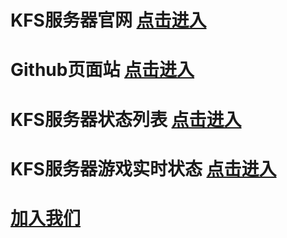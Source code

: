 # KFS服务器官网 [点击进入](https://hello.mckfs.com/)

# Github页面站 [点击进入](https://page.mckfs.com/)

# KFS服务器状态列表 [点击进入](https://zt.mckfs.com/)

# KFS服务器游戏实时状态 [点击进入](https://be.mckfs.com/Status.html)

# [加入我们](https://jq.qq.com/?_wv=1027&k=mS9tw9Gi)

